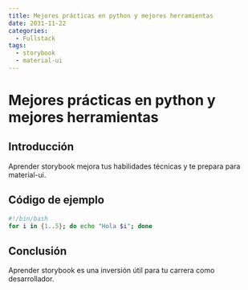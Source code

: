```yaml
---
title: Mejores prácticas en python y mejores herramientas
date: 2031-11-22
categories:
  - Fullstack
tags:
  - storybook
  - material-ui
---
```


# Mejores prácticas en python y mejores herramientas

## Introducción

Aprender storybook mejora tus habilidades técnicas y te prepara para material-ui.

## Código de ejemplo

```bash
#!/bin/bash
for i in {1..5}; do echo "Hola $i"; done
```

## Conclusión

Aprender storybook es una inversión útil para tu carrera como desarrollador.